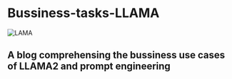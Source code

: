# Bussiness-tasks-LLAMA
![LAMA](https://www.polynique.com/static/e580b198658f0cbb57fea0bdb8620989/941ef/llama2-gpt-x2-scaled.webp)
## A blog comprehensing the bussiness use cases of LLAMA2 and prompt engineering
